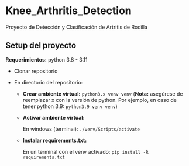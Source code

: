 # Knee_Arthritis_Detection
Proyecto de Detección y Clasificación de Artritis de Rodilla

## Setup del proyecto
**Requerimientos:** python 3.8 - 3.11

- Clonar repositorio

- En directorio del repositorio:

  - **Crear ambiente virtual:**
    `python3.x venv venv` (**Nota:** asegúrese de reemplazar x con la versión de python. Por ejemplo, en caso de tener python 3.9: `python3.9 venv venv`)

  - **Activar ambiente virtual:**
  
    En windows (terminal):  `./venv/Scripts/activate`
    
  - **Instalar requirements.txt:**
  
    En un terminal con el venv activado: `pip install -R requirements.txt`
